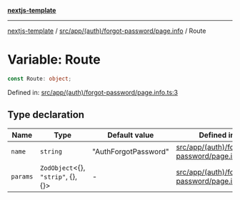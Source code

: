 [**nextjs-template**](../../../../../../README.md)

---

[nextjs-template](../../../../../../README.md) / [src/app/(auth)/forgot-password/page.info](../README.md) / Route

# Variable: Route

```ts
const Route: object;
```

Defined in: [src/app/(auth)/forgot-password/page.info.ts:3](<https://github.com/Its-Satyajit/nextjs-template/blob/a020f2e64682696d16eea8be5c54d400aa09764e/src/app/(auth)/forgot-password/page.info.ts#L3>)

## Type declaration

| Name                         | Type                                       | Default value        | Defined in                                                                                                                                                                                      |
| ---------------------------- | ------------------------------------------ | -------------------- | ----------------------------------------------------------------------------------------------------------------------------------------------------------------------------------------------- |
| <a id="name"></a> `name`     | `string`                                   | "AuthForgotPassword" | [src/app/(auth)/forgot-password/page.info.ts:4](<https://github.com/Its-Satyajit/nextjs-template/blob/a020f2e64682696d16eea8be5c54d400aa09764e/src/app/(auth)/forgot-password/page.info.ts#L4>) |
| <a id="params"></a> `params` | `ZodObject`\<\{\}, `"strip"`, \{\}, \{\}\> | -                    | [src/app/(auth)/forgot-password/page.info.ts:5](<https://github.com/Its-Satyajit/nextjs-template/blob/a020f2e64682696d16eea8be5c54d400aa09764e/src/app/(auth)/forgot-password/page.info.ts#L5>) |
